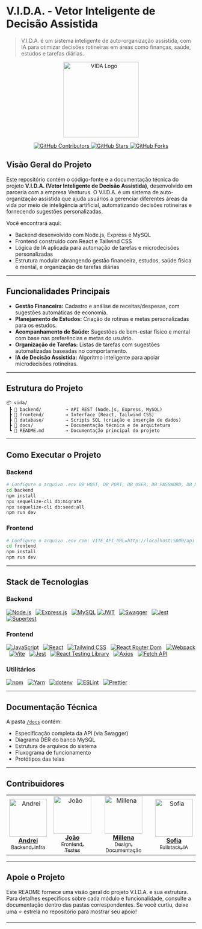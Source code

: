 # V.I.D.A. - Vetor Inteligente de Decisão Assistida

> V.I.D.A. é um sistema inteligente de auto-organização assistida, com IA para otimizar decisões rotineiras em áreas como finanças, saúde, estudos e tarefas diárias.

<p align="center">
  <img width="200"  src ="https://upload.wikimedia.org/wikipedia/commons/f/f1/Vitejs-logo.svg" alt="VIDA Logo">
</p>

<p align="center">
  <a href="https://github.com/andreiolicar/VIDA/graphs/contributors">
    <img src="https://img.shields.io/github/contributors/andreiolicar/VIDA?color=0FC2C0&logo=github&style=flat-square" alt="GitHub Contributors">
  </a>
  <a href="https://github.com/andreiolicar/VIDA/stargazers">
    <img src="https://img.shields.io/github/stars/andreiolicar/VIDA?color=0FC2C0&logo=github&style=flat-square" alt="GitHub Stars">
  </a>
  <a href="https://github.com/andreiolicar/VIDA/network/members">
    <img src="https://img.shields.io/github/forks/andreiolicar/VIDA?color=0FC2C0&logo=github&style=flat-square" alt="GitHub Forks">
  </a>
</p>

## Visão Geral do Projeto

Este repositório contém o código-fonte e a documentação técnica do projeto **V.I.D.A. (Vetor Inteligente de Decisão Assistida)**, desenvolvido em parceria com a empresa Venturus. O V.I.D.A. é um sistema de auto-organização assistida que ajuda usuários a gerenciar diferentes áreas da vida por meio de inteligência artificial, automatizando decisões rotineiras e fornecendo sugestões personalizadas.

Você encontrará aqui:

- Backend desenvolvido com Node.js, Express e MySQL  
- Frontend construído com React e Tailwind CSS  
- Lógica de IA aplicada para automação de tarefas e microdecisões personalizadas  
- Estrutura modular abrangendo gestão financeira, estudos, saúde física e mental, e organização de tarefas diárias


---

## Funcionalidades Principais

-  **Gestão Financeira:** Cadastro e análise de receitas/despesas, com sugestões automáticas de economia.
-  **Planejamento de Estudos:** Criação de rotinas e metas personalizadas para os estudos.
-  **Acompanhamento de Saúde:** Sugestões de bem-estar físico e mental com base nas preferências e metas do usuário.
-  **Organização de Tarefas:** Listas de tarefas com sugestões automatizadas baseadas no comportamento.
-  **IA de Decisão Assistida:** Algoritmo inteligente para apoiar microdecisões rotineiras.

---

##  Estrutura do Projeto

```
📦 vida/
 ┣ 📂 backend/         → API REST (Node.js, Express, MySQL)
 ┣ 📂 frontend/        → Interface (React, Tailwind CSS)
 ┣ 📂 database/        → Scripts SQL (criação e inserção de dados)
 ┣ 📂 docs/            → Documentação técnica e de arquitetura
 ┗ 📄 README.md        → Documentação principal do projeto
```

---

## Como Executar o Projeto

### Backend

```bash
# Configure o arquivo .env DB_HOST, DB_PORT, DB_USER, DB_PASSWORD, DB_NAME, JWT_SECRET e OPENAI_API_KEY
cd backend
npm install
npx sequelize-cli db:migrate
npx sequelize-cli db:seed:all
npm run dev
```

### Frontend

```bash
# Configure o arquivo .env com: VITE_API_URL=http://localhost:5000/api
cd frontend
npm install
npm run dev
```

---

## Stack de Tecnologias

### Backend

[![Node.js](https://img.shields.io/badge/Node.js-0FC2C0?style=for-the-badge&logo=node.js&logoColor=0D1117)](https://nodejs.org/)
&nbsp;
[![Express.js](https://img.shields.io/badge/Express.js-0FC2C0?style=for-the-badge&logo=express&logoColor=0D1117)](https://expressjs.com/)
&nbsp;
[![MySQL](https://img.shields.io/badge/MySQL-0FC2C0?style=for-the-badge&logo=mysql&logoColor=0D1117)](https://www.mysql.com/)
[![JWT](https://img.shields.io/badge/JWT-0FC2C0?style=for-the-badge&logo=jsonwebtokens&logoColor=0D1117)](https://jwt.io/)
&nbsp;
[![Swagger](https://img.shields.io/badge/Swagger-0FC2C0?style=for-the-badge&logo=swagger&logoColor=0D1117)](https://swagger.io/)
&nbsp;
[![Jest](https://img.shields.io/badge/Jest-0FC2C0?style=for-the-badge&logo=jest&logoColor=0D1117)](https://jestjs.io/)
&nbsp;
[![Supertest](https://img.shields.io/badge/Supertest-0FC2C0?style=for-the-badge&logoColor=white&color=0FC2C0)](https://github.com/visionmedia/supertest)
&nbsp;


### Frontend

[![JavaScript](https://img.shields.io/badge/JavaScript-0FC2C0?style=for-the-badge&logo=javascript&logoColor=0D1117)](https://www.javascript.com/)
&nbsp;
[![React](https://img.shields.io/badge/React-0FC2C0?style=for-the-badge&logo=react&logoColor=0D1117)](https://reactjs.org/)
&nbsp;
[![Tailwind CSS](https://img.shields.io/badge/Tailwind_CSS-0FC2C0?style=for-the-badge&logo=tailwindcss&logoColor=0D1117)](https://tailwindcss.com/)
&nbsp;
[![React Router Dom](https://img.shields.io/badge/React_Router_Dom-0FC2C0?style=for-the-badge&logo=reactrouter&logoColor=0D1117)](https://reactrouter.com/)
&nbsp;
[![Webpack](https://img.shields.io/badge/Webpack-0FC2C0?style=for-the-badge&logo=webpack&logoColor=0D1117)](https://webpack.js.org/)
&nbsp;
[![Vite](https://img.shields.io/badge/Vite-0FC2C0?style=for-the-badge&logo=vite&logoColor=0D1117)](https://vitejs.dev/)
&nbsp;
[![Jest](https://img.shields.io/badge/Jest-0FC2C0?style=for-the-badge&logo=jest&logoColor=0D1117)](https://jestjs.io/)
&nbsp;
[![React Testing Library](https://img.shields.io/badge/React_Testing_Library-0FC2C0?style=for-the-badge&logoColor=white&color=0FC2C0)](https://testing-library.com/docs/react-testing-library/intro/)
&nbsp;
[![Axios](https://img.shields.io/badge/Axios-0FC2C0?style=for-the-badge&logo=axios&logoColor=0D1117)](https://axios-http.com/)
&nbsp;
[![Fetch API](https://img.shields.io/badge/Fetch_API-0FC2C0?style=for-the-badge&logoColor=white&color=0FC2C0)](https://developer.mozilla.org/en-US/docs/Web/API/Fetch_API)
&nbsp;

### Utilitários

[![npm](https://img.shields.io/badge/npm-0FC2C0?style=for-the-badge&logo=npm&logoColor=0D1117)](https://www.npmjs.com/)
&nbsp;
[![Yarn](https://img.shields.io/badge/Yarn-0FC2C0?style=for-the-badge&logo=yarn&logoColor=0D1117)](https://yarnpkg.com/)
&nbsp;
[![dotenv](https://img.shields.io/badge/dotenv-0FC2C0?style=for-the-badge&logo=dotenv&logoColor=0D1117)](https://github.com/motdotla/dotenv)
&nbsp;
[![ESLint](https://img.shields.io/badge/ESLint-0FC2C0?style=for-the-badge&logo=eslint&logoColor=0D1117)](https://eslint.org/)
&nbsp;
[![Prettier](https://img.shields.io/badge/Prettier-0FC2C0?style=for-the-badge&logo=prettier&logoColor=0D1117)](https://prettier.io/)
&nbsp;

---

## Documentação Técnica

A pasta [`/docs`](./docs) contém:

- Especificação completa da API (via Swagger)
- Diagrama DER do banco MySQL
- Estrutura de arquivos do sistema
- Fluxograma de funcionamento
- Protótipos das telas

---

## Contribuidores

<div align="center">

<table>
  <tr>
    <td align="center">
      <a href="https://github.com/andreiolicar">
        <img src="https://avatars.githubusercontent.com/u/166918480?v=4" width="100px;" alt="Andrei"/><br />
        <b>Andrei</b><br />
        <sub>Backend, Infra</sub>
      </a>
    </td>
    <td align="center">
      <a href="https://github.com/joaoxaviersilva">
        <img src="https://avatars.githubusercontent.com/u/96438479?v=4" width="100px;" alt="João"/><br />
        <b>João</b><br />
        <sub>Frontend, Testes</sub>
      </a>
    </td>
    <td align="center">
      <a href="https://github.com/nsmillena">
        <img src="https://avatars.githubusercontent.com/u/120488775?v=4" width="100px;" alt="Millena"/><br />
        <b>Millena</b><br />
        <sub>Design, Documentação</sub>
      </a>
    </td>
    <td align="center">
      <a href="https://github.com/sofismoura">
        <img src="https://avatars.githubusercontent.com/u/146744026?v=4" width="100px;" alt="Sofia"/><br />
        <b>Sofia</b><br />
        <sub>Fullstack, IA</sub>
      </a>
    </td>
  </tr>
</table>
</div>

---

## Apoie o Projeto

Este README fornece uma visão geral do projeto V.I.D.A. e sua estrutura. Para detalhes específicos sobre cada módulo e funcionalidade, consulte a documentação dentro das pastas correspondentes. Se você curtiu, deixe uma ⭐ estrela no repositório para mostrar seu apoio!

---

